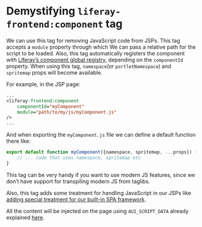 # Demystifying `liferay-frontend:component` tag

We can use this tag for removing JavaScript code from JSPs. This tag accepts a `module` property through which We can pass a relative path for the script to be loaded. Also, this tag automatically registers the component with [Liferay’s component global registry](https://github.com/liferay/liferay-frontend-guidelines/blob/bc6dae8514af04a6384a7bea9d4ddf266087ffc5/dxp/liferay_component.md#register), depending on the `componentId` property. When using this tag, `namespace`(or `portletNamespace`) and `spritemap` props will become available.

For example, in the JSP page:

```jsp
...
<liferay-frontend:component
	componentId="myComponent"
	module="path/to/my/js/myComponent.js"
/>
...
```

And when exporting the `myComponent.js` file we can define a default function there like:

```js
export default function myComponent({namespace, spritemap, ...props}) {
	// ... code that uses namespace, spritemap etc
}
```

This tag can be very handy if you want to use modern JS features, since we don’t have support for transpiling modern JS from taglibs.

Also, this tag adds some treatment for handling JavaScript in our JSPs like [adding special treatment for our built-in SPA framework](https://github.com/liferay/liferay-portal/blob/815f48f484351e18b61e4b9c9fbf40f0609bdc56/modules/apps/frontend-taglib/frontend-taglib/src/main/java/com/liferay/frontend/taglib/servlet/taglib/ComponentTag.java#L225).

All the content will be injected on the page using `AUI_SCRIPT_DATA` already explained [here](https://github.com/liferay/liferay-frontend-guidelines/blob/bc6dae8514af04a6384a7bea9d4ddf266087ffc5/dxp/resource_injection.md#scriptdata).
